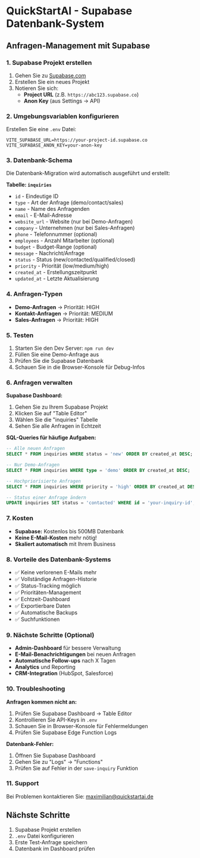 # QuickStartAI - Supabase Datenbank-System

## Anfragen-Management mit Supabase

### 1. Supabase Projekt erstellen
1. Gehen Sie zu [Supabase.com](https://supabase.com/)
2. Erstellen Sie ein neues Projekt
3. Notieren Sie sich:
   - **Project URL** (z.B. `https://abc123.supabase.co`)
   - **Anon Key** (aus Settings → API)

### 2. Umgebungsvariablen konfigurieren
Erstellen Sie eine `.env` Datei:

```env
VITE_SUPABASE_URL=https://your-project-id.supabase.co
VITE_SUPABASE_ANON_KEY=your-anon-key
```

### 3. Datenbank-Schema
Die Datenbank-Migration wird automatisch ausgeführt und erstellt:

**Tabelle: `inquiries`**
- `id` - Eindeutige ID
- `type` - Art der Anfrage (demo/contact/sales)
- `name` - Name des Anfragenden
- `email` - E-Mail-Adresse
- `website_url` - Website (nur bei Demo-Anfragen)
- `company` - Unternehmen (nur bei Sales-Anfragen)
- `phone` - Telefonnummer (optional)
- `employees` - Anzahl Mitarbeiter (optional)
- `budget` - Budget-Range (optional)
- `message` - Nachricht/Anfrage
- `status` - Status (new/contacted/qualified/closed)
- `priority` - Priorität (low/medium/high)
- `created_at` - Erstellungszeitpunkt
- `updated_at` - Letzte Aktualisierung

### 4. Anfragen-Typen
- **Demo-Anfragen** → Priorität: HIGH
- **Kontakt-Anfragen** → Priorität: MEDIUM  
- **Sales-Anfragen** → Priorität: HIGH

### 5. Testen
1. Starten Sie den Dev Server: `npm run dev`
2. Füllen Sie eine Demo-Anfrage aus
3. Prüfen Sie die Supabase Datenbank
4. Schauen Sie in die Browser-Konsole für Debug-Infos

### 6. Anfragen verwalten
**Supabase Dashboard:**
1. Gehen Sie zu Ihrem Supabase Projekt
2. Klicken Sie auf "Table Editor"
3. Wählen Sie die "inquiries" Tabelle
4. Sehen Sie alle Anfragen in Echtzeit

**SQL-Queries für häufige Aufgaben:**
```sql
-- Alle neuen Anfragen
SELECT * FROM inquiries WHERE status = 'new' ORDER BY created_at DESC;

-- Nur Demo-Anfragen
SELECT * FROM inquiries WHERE type = 'demo' ORDER BY created_at DESC;

-- Hochpriorisierte Anfragen
SELECT * FROM inquiries WHERE priority = 'high' ORDER BY created_at DESC;

-- Status einer Anfrage ändern
UPDATE inquiries SET status = 'contacted' WHERE id = 'your-inquiry-id';
```

### 7. Kosten
- **Supabase:** Kostenlos bis 500MB Datenbank
- **Keine E-Mail-Kosten** mehr nötig!
- **Skaliert automatisch** mit Ihrem Business

### 8. Vorteile des Datenbank-Systems
- ✅ Keine verlorenen E-Mails mehr
- ✅ Vollständige Anfragen-Historie
- ✅ Status-Tracking möglich
- ✅ Prioritäten-Management
- ✅ Echtzeit-Dashboard
- ✅ Exportierbare Daten
- ✅ Automatische Backups
- ✅ Suchfunktionen

### 9. Nächste Schritte (Optional)
- **Admin-Dashboard** für bessere Verwaltung
- **E-Mail-Benachrichtigungen** bei neuen Anfragen
- **Automatische Follow-ups** nach X Tagen
- **Analytics** und Reporting
- **CRM-Integration** (HubSpot, Salesforce)

### 10. Troubleshooting

**Anfragen kommen nicht an:**
1. Prüfen Sie Supabase Dashboard → Table Editor
2. Kontrollieren Sie API-Keys in `.env`
3. Schauen Sie in Browser-Konsole für Fehlermeldungen
4. Prüfen Sie Supabase Edge Function Logs

**Datenbank-Fehler:**
1. Öffnen Sie Supabase Dashboard
2. Gehen Sie zu "Logs" → "Functions"
3. Prüfen Sie auf Fehler in der `save-inquiry` Funktion

### 11. Support
Bei Problemen kontaktieren Sie: maximilian@quickstartai.de

## Nächste Schritte
1. Supabase Projekt erstellen
2. `.env` Datei konfigurieren  
3. Erste Test-Anfrage speichern
4. Datenbank im Dashboard prüfen
